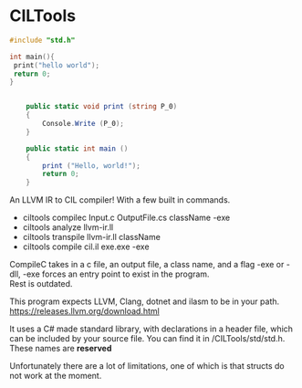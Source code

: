 # CILTools

```c
#include "std.h"

int main(){
 print("hello world");
 return 0;
}
```

```c#

	public static void print (string P_0)
	{
		Console.Write (P_0);
	}

	public static int main ()
	{
		print ("Hello, world!");
		return 0;
	}
```

An LLVM IR to CIL compiler! With a few built in commands.  
 - ciltools compilec Input.c OutputFile.cs className -exe
 - ciltools analyze llvm-ir.ll
 - ciltools transpile llvm-ir.ll className
 - ciltools compile cil.il exe.exe -exe

CompileC takes in a c file, an output file, a class name, and a flag -exe or -dll, -exe forces an entry point to exist in the program.   
Rest is outdated.

This program expects LLVM, Clang, dotnet and ilasm to be in your path. https://releases.llvm.org/download.html  

It uses a C# made standard library, with declarations in a header file, which can be included by your source file.  You can find it in /CILTools/std/std.h. These names are **reserved**  

Unfortunately there are a lot of limitations, one of which is that structs do not work at the moment.
